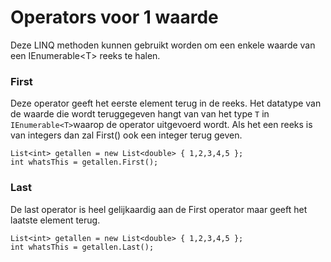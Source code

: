 # Operators voor 1 waarde

Deze LINQ methoden kunnen gebruikt worden om een enkele waarde van een IEnumerable&lt;T&gt; reeks te halen. 

### First 

Deze operator geeft het eerste element terug in de reeks. Het datatype van de waarde die wordt teruggegeven hangt van van het type `T` in `IEnumerable<T>`waarop de operator uitgevoerd wordt. Als het een reeks is van integers dan zal First\(\) ook een integer terug geven.

```text
List<int> getallen = new List<double> { 1,2,3,4,5 };
int whatsThis = getallen.First();
```

### Last

De last operator is heel gelijkaardig aan de First operator maar geeft het laatste element terug.

```text
List<int> getallen = new List<double> { 1,2,3,4,5 };
int whatsThis = getallen.Last();
```



